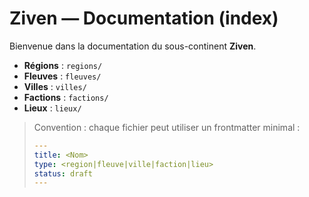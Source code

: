 # Ziven — Documentation (index)

Bienvenue dans la documentation du sous-continent **Ziven**.
- **Régions** : `regions/`
- **Fleuves** : `fleuves/`
- **Villes** : `villes/`
- **Factions** : `factions/`
- **Lieux** : `lieux/`

> Convention : chaque fichier peut utiliser un frontmatter minimal :
> ```yaml
> ---
> title: <Nom>
> type: <region|fleuve|ville|faction|lieu>
> status: draft
> ---
> ```
